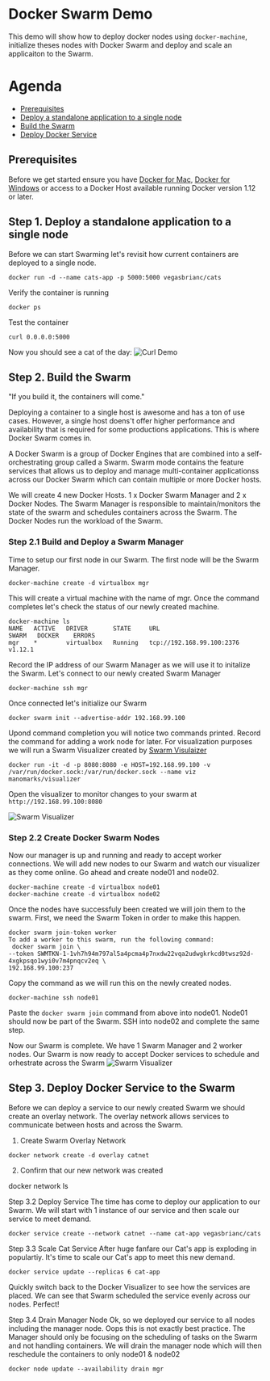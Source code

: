 # Docker Swarm Demo
This demo will show how to deploy docker nodes using `docker-machine`, initialize theses nodes with Docker Swarm and deploy and scale an applicaiton to the Swarm.

# Agenda
- [Prerequisites](#prerequisites)
- [Deploy a standalone application to a single node](#deploy-app)
- [Build the Swarm](#Build-Swarm)
- [Deploy Docker Service](#deploy-service)

## Prerequisites
Before we get started ensure you have [Docker for Mac](https://docs.docker.com/docker-for-mac/), [Docker for Windows](https://docs.docker.com/docker-for-windows/) or access to a Docker Host available running Docker version 1.12 or later.

## <a name="deploy-app"></a>Step 1. Deploy a standalone application to a single node
Before we can start Swarming let's revisit how current containers are deployed to a single node.

    docker run -d --name cats-app -p 5000:5000 vegasbrianc/cats

Verify the container is running

    docker ps

Test the container

    curl 0.0.0.0:5000

Now you should see a cat of the day:
![Curl Demo](https://github.com/vegasbrianc/docker-ch-meetup10/blob/master/images/curl_demo.png)

## <a name="Build-Swarm"></a>Step 2. Build the Swarm
"If you build it, the containers will come."

Deploying a container to a single host is awesome and has a ton of use cases. However, a single host doens't offer higher performance and availability that is required for some productions applications. This is where Docker Swarm comes in.

A Docker Swarm is a group of Docker Engines that are combined into a self-orchestrating group called a Swarm. Swarm mode contains the feature services that allows us to deploy and manage multi-container applicationss across our Docker Swarm which can contain multiple or more Docker hosts.

We will create 4 new Docker Hosts. 1 x Docker Swarm Manager and 2 x Docker Nodes. The Swarm Manager is responsible to maintain/monitors the state of the swarm and schedules containers across the Swarm. The Docker Nodes run the workload of the Swarm.

### Step 2.1 Build and Deploy a Swarm Manager
Time to setup our first node in our Swarm. The first node will be the Swarm Manager.

    docker-machine create -d virtualbox mgr

This will create a virtual machine with the name of mgr. Once the command completes let's check the status of our newly created machine.

    docker-machine ls
    NAME   ACTIVE   DRIVER       STATE     URL                         SWARM   DOCKER    ERRORS
    mgr    *        virtualbox   Running   tcp://192.168.99.100:2376           v1.12.1

Record the IP address of our Swarm Manager as we will use it to initalize the Swarm. Let's connect to our newly created Swarm Manager

    docker-machine ssh mgr

Once connected let's initialize our Swarm

    docker swarm init --advertise-addr 192.168.99.100

Upond command completion you will notice two commands printed. Record the command for adding a work node for later. For visualization purposes we will run a Swarm Visualizer created by [Swarm Visulaizer](https://github.com/ManoMarks/docker-swarm-visualizer)

    docker run -it -d -p 8080:8080 -e HOST=192.168.99.100 -v /var/run/docker.sock:/var/run/docker.sock --name viz manomarks/visualizer
    
Open the visualizer to monitor changes to your swarm at `http://192.168.99.100:8080`

![Swarm Visualizer](https://github.com/vegasbrianc/docker-ch-meetup10/blob/master/images/swarm_mgr.png)


### Step 2.2 Create Docker Swarm Nodes
Now our manager is up and running and ready to accept worker connections. We will add new nodes to our Swarm and watch our visualizer as they come online. Go ahead and create node01 and node02.

    docker-machine create -d virtualbox node01
    docker-machine create -d virtualbox node02
    
Once the nodes have successfuly been created we will join them to the swarm. First, we need the Swarm Token in order to make this happen.

    docker swarm join-token worker
    To add a worker to this swarm, run the following command:
     docker swarm join \
    --token SWMTKN-1-1vh7h94m797al5a4pcma4p7nxdw22vqa2udwgkrkcd0twsz92d-4xgkpsqo1wyi0v7m4pnqcv2eq \
    192.168.99.100:237

Copy the command as we will run this on the newly created nodes.

    docker-machine ssh node01

Paste the `docker swarm join` command from above into node01. Node01 should now be part of the Swarm. SSH into node02 and complete the same step. 

Now our Swarm is complete. We have 1 Swarm Manager and 2 worker nodes. Our Swarm is now ready to accept Docker services to schedule and orhestrate across the Swarm
![Swarm Visualizer](https://github.com/vegasbrianc/docker-ch-meetup10/blob/master/images/swarm_all_nodes.png)


## <a name="deploy-service"></a>Step 3. Deploy Docker Service to the Swarm
Before we can deploy a service to our newly created Swarm we should create an overlay network. The overlay network allows services to communicate between hosts and across the Swarm.

  1. Create Swarm Overlay Network

    docker network create -d overlay catnet

  2. Confirm that our new network was created

   docker network ls 

Step 3.2 Deploy Service
The time has come to deploy our application to our Swarm. We will start with 1 instance of our service and then scale our service to meet demand.

    docker service create --network catnet --name cat-app vegasbrianc/cats

Step 3.3 Scale Cat Service
After huge fanfare our Cat's app is exploding in populartiy. It's time to scale our Cat's app to meet this new demand.

    docker service update --replicas 6 cat-app

Quickly switch back to the Docker Visualizer to see how the services are placed. We can see that Swarm scheduled the service evenly across our nodes. Perfect!

Step 3.4 Drain Manager Node
Ok, so we deployed our service to all nodes including the manager node. Oops this is not exactly best practice. The Manager should only be focusing on the scheduling of tasks on the Swarm and not handling containers. We will drain the manager node which will then reschedule the containers to only node01 & node02

    docker node update --availability drain mgr
